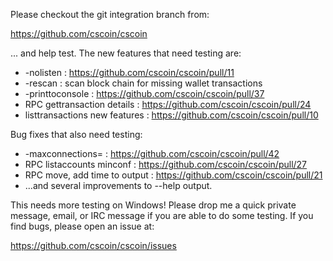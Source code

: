 Please checkout the git integration branch from:

https://github.com/cscoin/cscoin

... and help test.  The new features that need testing are:

* -nolisten : https://github.com/cscoin/cscoin/pull/11
* -rescan : scan block chain for missing wallet transactions
* -printtoconsole : https://github.com/cscoin/cscoin/pull/37
* RPC gettransaction details : https://github.com/cscoin/cscoin/pull/24
* listtransactions new features : https://github.com/cscoin/cscoin/pull/10

Bug fixes that also need testing:

* -maxconnections= : https://github.com/cscoin/cscoin/pull/42
* RPC listaccounts minconf : https://github.com/cscoin/cscoin/pull/27
* RPC move, add time to output : https://github.com/cscoin/cscoin/pull/21
* ...and several improvements to --help output.

This needs more testing on Windows!  Please drop me a quick private message, email, or IRC message if you are able to do some testing.  If you find bugs, please open an issue at:

https://github.com/cscoin/cscoin/issues
